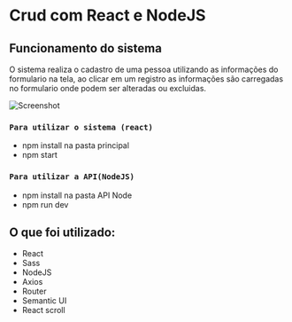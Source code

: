 # Crud com React e NodeJS

## Funcionamento do sistema
O sistema realiza o cadastro de uma pessoa utilizando as informações do formulario na tela, ao clicar em um registro as informações são carregadas no formulario onde podem ser alteradas ou excluidas.

![Screenshot](https://raw.githubusercontent.com/taisspadotin/cadastro_crud_react_node/master/imagens/Sem%20t%C3%ADtulo.jpg)

### `Para utilizar o sistema (react)`
- npm install na pasta principal
- npm start

### `Para utilizar a API(NodeJS)`
- npm install na pasta API Node
- npm run dev


## O que foi utilizado:
- React
- Sass
- NodeJS
- Axios
- Router
- Semantic UI
- React scroll

